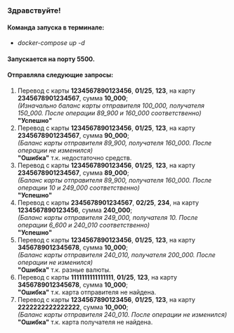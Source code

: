 ### Здравствуйте!

#### Команда запуска в терминале: 
- _docker-compose up -d_

#### Запускается на порту 5500.

#### Отправляла следующие запросы:

1. Перевод с карты **1234567890123456**, **01/25**, **123**, на карту **2345678901234567**, сумма **10_000**;\
     _(Изначально баланс карты отправителя 100_000, получателя 150_000. После операции 89_900 и 160_000 соответственно)_\
     **"Успешно"**
2. Перевод с карты **1234567890123456**, **01/25**, **123**, на карту **2345678901234567**, сумма **90_000**;\
   _(Баланс карты отправителя 89_900, получателя 160_000. После операции не изменился)_\
   **"Ошибка"** т.к. недостаточно средств.
3. Перевод с карты **1234567890123456**, **01/25**, **123**, на карту **2345678901234567**, сумма **89_000**;\
   _(Баланс карты отправителя 89_900, получателя 160_000. После операции 10 и 249_000 соответственно)_\
   **"Успешно"**
4. Перевод с карты **2345678901234567**, **02/25**, **234**, на карту **1234567890123456**, сумма **240_000**;\
   _(Баланс карты отправителя 249_000, получателя 10. После операции 6_600 и 240_010 соответственно)_\
   **"Успешно"**
5. Перевод с карты **1234567890123456**, **01/25**, **123**, на карту **3456789012345678**, сумма **10_000**;\
   _(Баланс карты отправителя 240_010, получателя 200_000. После операции не изменился)_\
   **"Ошибка"** т.к. разные валюты.
6. Перевод с карты **1111111111111111**, **01/25**, **123**, на карту **3456789012345678**, сумма **10_000**;\
   **"Ошибка"** т.к. карта отправителя не найдена.
7. Перевод с карты **1234567890123456**, **01/25**, **123**, на карту **2222222222222222**, сумма **10_000**;\
   _(Баланс карты отправителя 240_010. После операции не изменился)_\
   **"Ошибка"** т.к. карта получателя не найдена.